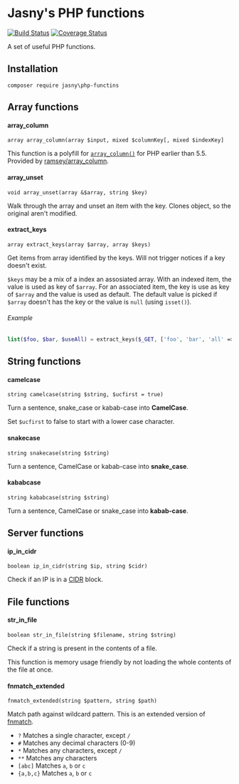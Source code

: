 Jasny's PHP functions
=====================

[![Build Status](https://travis-ci.org/jasny/php-functions.svg?branch=master)](https://travis-ci.org/jasny/php-functions)
[![Coverage Status](https://coveralls.io/repos/jasny/php-functions/badge.svg?branch=master&service=github)](https://coveralls.io/github/jasny/php-functions?branch=master)

A set of useful PHP functions.

## Installation

    composer require jasny\php-functins

## Array functions

#### array_column

    array array_column(array $input, mixed $columnKey[, mixed $indexKey]
    
This function is a polyfill for [`array_column()`](http://php.net/array_column) for PHP earlier than 5.5. Provided by
[ramsey/array_column](https://github.com/ramsey/array_column).

#### array_unset

    void array_unset(array &$array, string $key)

Walk through the array and unset an item with the key. Clones object, so the original aren't modified.

#### extract_keys

    array extract_keys(array $array, array $keys)

Get items from array identified by the keys. Will not trigger notices if a key doesn't exist.

`$keys` may be a mix of a index an assosiated array. With an indexed item, the value is used as key of `$array`. For an
associated item, the key is use as key of `$array` and the value is used as default. The default value is picked if
`$array` doesn't has the key or the value is `null` (using `isset()`).

###### Example

```php
list($foo, $bar, $useAll) = extract_keys($_GET, ['foo', 'bar', 'all' => false]);
```

## String functions

#### camelcase

    string camelcase(string $string, $ucfirst = true)

Turn a sentence, snake_case or kabab-case into **CamelCase**.

Set `$ucfirst` to false to start with a lower case character.

#### snakecase

    string snakecase(string $string)

Turn a sentence, CamelCase or kabab-case into **snake_case**.

#### kababcase

    string kababcase(string $string)

Turn a sentence, CamelCase or snake_case into **kabab-case**.


## Server functions

#### ip\_in\_cidr

    boolean ip_in_cidr(string $ip, string $cidr)
    
Check if an IP is in a [CIDR](https://en.wikipedia.org/wiki/Classless_Inter-Domain_Routing) block.


## File functions

#### str\_in\_file

    boolean str_in_file(string $filename, string $string)
    
Check if a string is present in the contents of a file.

This function is memory usage friendly by not loading the whole contents of the file at once.

#### fnmatch\_extended

    fnmatch_extended(string $pattern, string $path)
    
Match path against wildcard pattern. This is an extended version of [fnmatch](http://php.net/fnmatch).

* `?` Matches a single character, except `/`
* `#` Matches any decimal characters (0-9)
* `*` Matches any characters, except `/`
* `**` Matches any characters
* `[abc]` Matches `a`, `b` or `c`
* `{a,b,c}` Matches `a`, `b` or `c`

